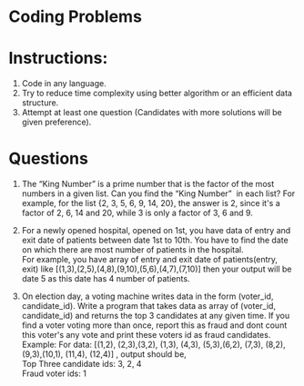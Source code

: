 # Coding Problems

# Instructions:
1. Code in any language.
2. Try to reduce time complexity using better algorithm or an efficient data structure.
3. Attempt at least one question (Candidates with more solutions will be given preference).

# Questions
1. The “King Number” is a prime number that is the factor of the most numbers in a given list. Can you find the “King Number”  in each list? For example, for the list {2, 3, 5, 6, 9, 14, 20}, the answer is 2, since it's a factor of 2, 6, 14 and 20, while 3 is only a factor of 3, 6 and 9. 

2. For a newly opened hospital, opened on 1st, you have data of entry and exit date of patients between date 1st to 10th.
You have to find the date on which there are most number of patients in the hospital.  
For example, you have array of entry and exit date of patients(entry, exit) like [(1,3),(2,5),(4,8),(9,10),(5,6),(4,7),(7,10)]
then your output will be date 5 as this date has 4 number of patients.

3. On election day, a voting machine writes data in the form (voter_id, candidate_id). Write a program that takes data as array of (voter_id, candidate_id) and returns the top 3 candidates at any given time. If you find a voter voting more than once, report this as fraud and dont count this voter's any vote and print these voters id as fraud candidates.   
Example: For data: [(1,2), (2,3),(3,2), (1,3), (4,3), (5,3),(6,2), (7,3), (8,2), (9,3),(10,1), (11,4), (12,4)] , output should be,   
Top Three candidate ids: 3, 2, 4    
Fraud voter ids: 1
